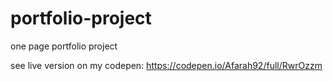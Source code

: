 # portfolio-project
one page portfolio project


see live version on my codepen: https://codepen.io/Afarah92/full/RwrOzzm
